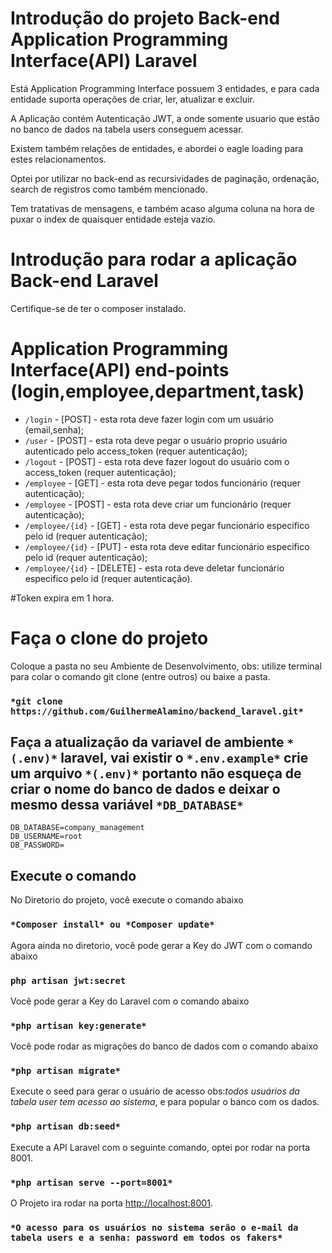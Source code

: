 # Introdução do projeto Back-end Application Programming Interface(API) Laravel

Está Application Programming Interface possuem 3 entidades, e para cada entidade suporta operações de criar, ler, atualizar e excluir.

A Aplicação contém Autenticação JWT, a onde somente usuario que estão no banco de dados na tabela users conseguem acessar.

Existem também relações de entidades, e abordei o eagle loading para estes relacionamentos.

Optei por utilizar no back-end as recursividades de paginação, ordenação, search de registros como também mencionado.

Tem tratativas de mensagens, e também acaso alguma coluna na hora de puxar o index de quaisquer entidade esteja vazio.

# Introdução para rodar a aplicação Back-end Laravel

Certifique-se de ter o composer instalado.

# Application Programming Interface(API) end-points (login,employee,department,task)

- `/login` - [POST] - esta rota deve fazer login com um usuário (email,senha);
- `/user` - [POST] - esta rota deve pegar o usuário proprio usuário autenticado pelo access_token (requer autenticação);
- `/logout` - [POST] - esta rota deve fazer logout do usuário com o access_token (requer autenticação);
- `/employee` - [GET] - esta rota deve pegar todos funcionário (requer autenticação);
- `/employee` - [POST] - esta rota deve criar um funcionário (requer autenticação);
- `/employee/{id}` - [GET] - esta rota deve pegar funcionário especifico pelo id (requer autenticação);
- `/employee/{id}` - [PUT] - esta rota deve editar funcionário especifico pelo id (requer autenticação);
- `/employee/{id}` - [DELETE] - esta rota deve deletar funcionário especifico pelo id (requer autenticação).

#Token expira em 1 hora.

# Faça o clone do projeto

Coloque a pasta no seu Ambiente de Desenvolvimento, obs: utilize terminal para colar o comando git clone (entre outros) ou baixe a pasta.

### `*git clone https://github.com/GuilhermeAlamino/backend_laravel.git*`

## Faça a atualização da variavel de ambiente `*(.env)*` laravel, vai existir o `*.env.example*` crie um arquivo `*(.env)*` portanto não esqueça de criar o nome do banco de dados e deixar o mesmo dessa variável `*DB_DATABASE*`

```dosini
DB_DATABASE=company_management
DB_USERNAME=root
DB_PASSWORD=
```
## Execute o comando

No Diretorio do projeto, você execute o comando abaixo

### `*Composer install* ou *Composer update*`

Agora ainda no diretorio, você pode gerar a Key do JWT com o comando abaixo

### `php artisan jwt:secret`

Você pode gerar a Key do Laravel com o comando abaixo

### `*php artisan key:generate*`

Você pode rodar as migrações do banco de dados com o comando abaixo

### `*php artisan migrate*`

Execute o seed para gerar o usuário de acesso obs:*todos usuários da tabela user tem acesso ao sistema*, e para popular o banco com os dados.

### `*php artisan db:seed*`

Execute a API Laravel com o seguinte comando, optei por rodar na porta 8001.

### `*php artisan serve --port=8001*`

O Projeto ira rodar na porta [http://localhost:8001](http://localhost:8001).

### `*O acesso para os usuários no sistema serão o e-mail da tabela users e a senha: password em todos os fakers*`
